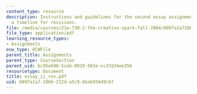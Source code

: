 ```yaml
---
content_type: resource
description: Instructions and guidelines for the second essay assignment, along with
  a timeline for revisions.
file: /media/courses/21w-730-2-the-creative-spark-fall-2004/0897a1a7286b232da5c9bbab93449cb7_essay_ii_rev.pdf
file_type: application/pdf
learning_resource_types:
- Assignments
ocw_type: OCWFile
parent_title: Assignments
parent_type: CourseSection
parent_uid: bc95e690-5ceb-0919-503e-cc37d34ee356
resourcetype: Document
title: essay_ii_rev.pdf
uid: 0897a1a7-286b-232d-a5c9-bbab93449cb7
---
```

